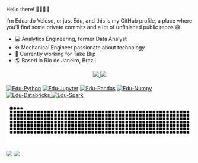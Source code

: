 Hello there! 👋🏼👍🏼

I'm Eduardo Veloso, or just Edu, and this is my GitHub profile, a place where you'll find some private commits and a lot of unfinished public repos 😅. 


<ul>
  <li> 💻 Analytics Engineering, former Data Analyst </li>
  <li> ⚙️ Mechanical Engineer passionate about technology </li>
  <li> 🏢 Currently working for Take Blip </li>
  <li> 🌎 Based in Rio de Janeiro, Brazil </li>
</ul>

<div align="center">
  
  <a href="https://github.com/eduardoveloso">
  <img height="150em" src="https://github-readme-stats.vercel.app/api?username=eduardoveloso&show_icons=true&theme=algolia&include_all_commits=true&count_private=true"/>
    
  <img height="150em" src="https://github-readme-stats.vercel.app/api/top-langs/?username=eduardoveloso&layout=compact&langs_count=7&theme=algolia"/>
</div>
<div style="display: inline_block"><br>
  
  <img align="center" alt="Edu-Python" height="70" width="60" src="https://cdn.jsdelivr.net/gh/devicons/devicon/icons/python/python-original.svg">
  
  <img align="center" alt="Edu-Jupyter" height="70" width="60" src="https://cdn.jsdelivr.net/gh/devicons/devicon/icons/jupyter/jupyter-original-wordmark.svg" />
          
 <img align="center" alt="Edu-Pandas" height="70" width="60" src="https://cdn.jsdelivr.net/gh/devicons/devicon/icons/pandas/pandas-original.svg" />
 

 <img align="center" alt="Edu-Numpy" height="70" width="60" src="https://cdn.jsdelivr.net/gh/devicons/devicon/icons/numpy/numpy-original.svg" />
      
<img align="center" alt="Edu-Databricks" height="70" width="60" src="https://cdn.discordapp.com/attachments/910961417010675712/1028086395367084083/unknown.png" />
 
   <img align="center" alt="Edu-Spark" height="50" width="100" src="https://cdn.discordapp.com/attachments/910961417010675712/1028085912564940921/unknown.png" />
</div>
  
![Snake animation](https://github.com/eduardoveloso/eduardoveloso/blob/output/github-contribution-grid-snake.svg)

<div>
  
  <a href="https://www.linkedin.com/in/eduardoveloso" target="_blank"><img src="https://img.shields.io/badge/-LinkedIn-%230077B5?style=for-the-badge&logo=linkedin&logoColor=white" target="_blank"></a>
  <a href="https://medium.com/@eduardoveloso" target="_blank"><img src="https://img.shields.io/badge/Medium-12100E?style=for-the-badge&logo=medium&logoColor=white" target="_blank"></a>
  
</div>
